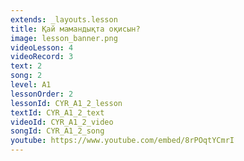 ```yaml
---
extends: _layouts.lesson
title: Қай мамандықта оқисын?
image: lesson_banner.png
videoLesson: 4
videoRecord: 3
text: 2
song: 2
level: A1
lessonOrder: 2
lessonId: CYR_A1_2_lesson
textId: CYR_A1_2_text
videoId: CYR_A1_2_video
songId: CYR_A1_2_song
youtube: https://www.youtube.com/embed/8rPOqtYCmrI
---
```

